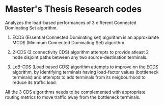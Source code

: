 Master's Thesis Research codes
==============================

Analyzes the load-based performances of 3 different Connected Dominating Set algorithm. 

1. ECDS (Essential Connected Dominating set) algorithm is an approxiamte MCDS (Minimum Connected Dominating Set) algorithm.

2. 2-CDS (2 connectivity CDS) algorithm attempts to provide atleast 2 node disjoint paths between any two source-destination terminals.

3. LoB-CDS (Load based CDS) algorithm attempts to improve on the ECDS algorithm, by identifying terminals having load-factor values (bottleneck terminals) and attempts to add terminals from its neigbourhood to reduce its traffic load.

All the 3 CDS algorithms needs to be complemented with appropriate routing metrics to move traffic away from the bottleneck terminals.
